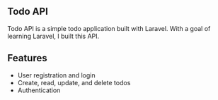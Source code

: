 ## Todo API

Todo API is a simple todo application built with Laravel. With a goal of learning Laravel, I built this API.

## Features

-   User registration and login
-   Create, read, update, and delete todos
-   Authentication
